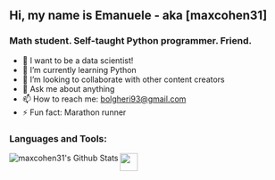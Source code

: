## Hi, my name is Emanuele - aka [maxcohen31]

### Math student. Self-taught Python programmer. Friend. 

- 🔭 I want to be a data scientist!
- 🌱 I’m currently learning Python
- 👯 I’m looking to collaborate with other content creators
- 💬 Ask me about anything
- 📫 How to reach me: bolgheri93@gmail.com
- ⚡ Fun fact: Marathon runner

### Languages and Tools:
<img height="32" width="32" src="https://cdn.jsdelivr.net/npm/simple-icons@v4/icons/youtube.svg" />



<img align='left' alt="maxcohen31's Github Stats" src='https://github-readme-stats.vercel.app/api?username=maxcohen31&show_icons=true&theme=synthwave' />
